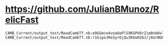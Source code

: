 # https://github.com/JulianBMunoz/RelicFast

```console
CAMB_Current/output_test/ReadCambTf.nb:e9GGmce4voaOaPlS9KGPUOrZim0nb0xliPWgVFCYcL+Wgwb+W9k+LNSD5SsK
CAMB_Current/output_test/ReadCambTf.nb:r1kipoJRe3yrOjQu3KUoH26J/j6UrNGPU4e7qY+aybMs0cakWxkFNHVYJllO

```
